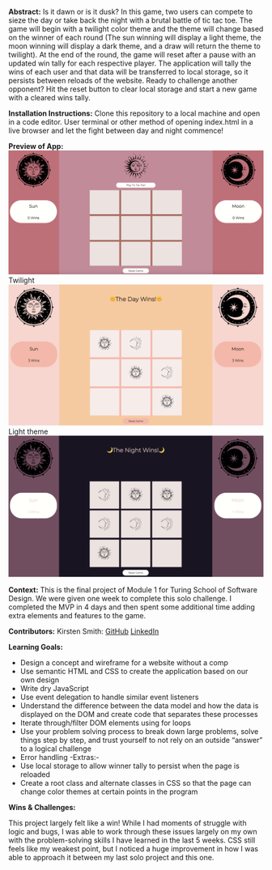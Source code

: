 **Abstract:**
Is it dawn or is it dusk? In this game, two users can compete to sieze the day or take back the night with a brutal battle of tic tac toe. 
The game will begin with a twilight color theme and the theme will change based on the winner of each round (The sun winning will display a light theme, the moon winning will display a dark theme, and a draw will return the theme to twilight).
At the end of the round, the game will reset after a pause with an updated win tally for each respective player. The application will tally the wins of each user and that data will be transferred to local storage, so it persists between reloads of the website. Ready to challenge another opponent? Hit the reset button to clear local storage and start a new game with a cleared wins tally.

**Installation Instructions:**
Clone this repository to a local machine and open in a code editor. User terminal or other method of opening index.html in a live browser and let the fight between day and night commence!

**Preview of App:**
![Screenshot of page load of game: a tic tac toe board with a pink background and sun and moon icons to represent each player](/assets/pageload.png)
Twilight
![Screenshot of the same game with a yellow background and peach elements](/assets/Daytheme.png)
Light theme
![Screenshot of the same game with a dark purple background and lighter elements](/assets/nighttheme.png)



**Context:**
This is the final project of Module 1 for Turing School of Software Design. We were given one week to complete this solo challenge. I completed the MVP in 4 days and then spent some additional time adding extra elements and features to the game.

**Contributors:**
Kirsten Smith:
[GitHub](https://github.com/smithkirsten) 
[LinkedIn](https://www.linkedin.com/in/kirsten-stamm-smith/)

**Learning Goals:**
* Design a concept and wireframe for a website without a comp
* Use semantic HTML and CSS to create the application based on our own design
* Write dry JavaScript
* Use event delegation to handle similar event listeners
* Understand the difference between the data model and how the data is displayed on the DOM and create code that separates these processes
* Iterate through/filter DOM elements using for loops
* Use your problem solving process to break down large problems, solve things step by step, and trust yourself to not rely on an outside “answer” to a logical challenge
* Error handling
-Extras:-
* Use local storage to allow winner tally to persist when the page is reloaded
* Create a root class and alternate classes in CSS so that the page can change color themes at certain points in the program

**Wins & Challenges:**

This project largely felt like a win! While I had moments of struggle with logic and bugs, I was able to work through these issues largely on my own with the problem-solving skills I have learned in the last 5 weeks. CSS still feels like my weakest point, but I noticed a huge improvement in how I was able to approach it between my last solo project and this one.

